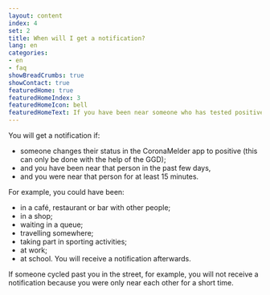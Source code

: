 ```yaml
---
layout: content
index: 4
set: 2
title: When will I get a notification? 
lang: en
categories:
- en
- faq
showBreadCrumbs: true
showContact: true
featuredHome: true
featuredHomeIndex: 3
featuredHomeIcon: bell
featuredHomeText: If you have been near someone who has tested positive for coronavirus since you were near them, you will get a notification.
---
```


You will get a notification if:
- 	someone changes their status in the CoronaMelder app to positive (this can only be done with the help of the GGD);
- 	and you have been near that person in the past few days,
- 	and you were near that person for at least 15 minutes.
 
For example, you could have been:
- in a café, restaurant or bar with other people;
- in a shop;
-	waiting in a queue;
- travelling somewhere;
- taking part in sporting activities;
- at work;
- at school.
You will receive a notification afterwards.
 
If someone cycled past you in the street, for example, you will not receive a notification because you were only near each other for a short time.

